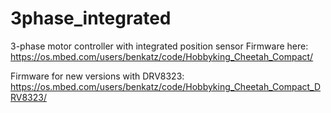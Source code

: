 # 3phase_integrated
3-phase motor controller with integrated position sensor
Firmware here:
https://os.mbed.com/users/benkatz/code/Hobbyking_Cheetah_Compact/

Firmware for new versions with DRV8323:
https://os.mbed.com/users/benkatz/code/Hobbyking_Cheetah_Compact_DRV8323/
